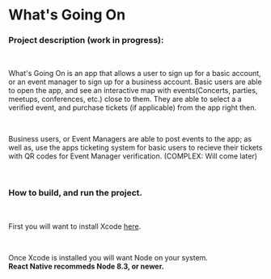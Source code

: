 <h1>What's Going On</h1>

<h3>Project description (work in progress):</h3>
<br/>
<p>What's Going On is an app that allows a user to sign up for a basic account, or an event manager to sign up for a business account. Basic users are able to open the app, and see an interactive map with events(Concerts, parties, meetups, conferences, etc.) close to them. They are able to select a a verified event, and purchase tickets (if applicable) from the app right then.</p>
<br/>
<p>Business users, or Event Managers are able to post events to the app; as well as, use the apps ticketing system for basic users to recieve their tickets with QR codes for Event Manager verification. (COMPLEX: Will come later)</p>
<br/>
<h3>How to build, and run the project.</h3>
<br/>
<p>First you will want to install Xcode <a href="https://itunes.apple.com/us/app/xcode/id497799835?mt=12">here</a>.</p>
<br/>
<p>Once Xcode is installed you will want Node on your system. <br/><strong>React Native recommeds Node 8.3, or newer.</strong></p>

